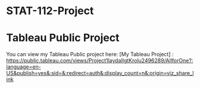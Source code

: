 # STAT-112-Project
# Tableau Public Project

You can view my Tableau Public project here: [My Tableau Project] : https://public.tableau.com/views/Project1laydaIlgtKrolu2496289/AllforOne?:language=en-US&publish=yes&:sid=&:redirect=auth&:display_count=n&:origin=viz_share_link
